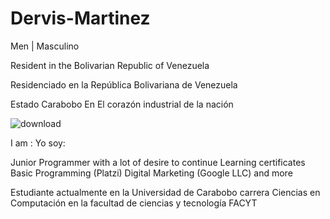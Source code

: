 # Dervis-Martinez

Men | Masculino 

Resident in the Bolivarian Republic of Venezuela 

Residenciado en la República Bolivariana de Venezuela 

Estado Carabobo 
En El corazón industrial de la nación 

![download](https://user-images.githubusercontent.com/92455106/172199239-f8e95298-ff49-4f8b-ab5e-dcea77d90ed2.png)


I am : 
Yo soy:

Junior Programmer with a lot of desire to continue Learning
certificates
Basic Programming (Platzi)
 Digital Marketing (Google LLC)
and more

Estudiante actualmente en la Universidad de Carabobo carrera Ciencias en Computación en la facultad de ciencias y tecnología FACYT 


